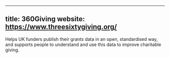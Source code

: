 ___
title: 360Giving
website: https://www.threesixtygiving.org/
---

Helps UK funders publish their grants data in an open, standardised way, and supports people to understand and use this data to improve charitable giving.
